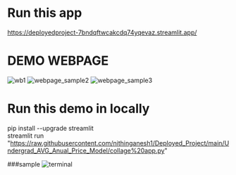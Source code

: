 # Run this app
https://deployedproject-7bndqftwcakcdq74yqevaz.streamlit.app/

# DEMO WEBPAGE
![wb1](https://github.com/nithinganesh1/Deployed_Project/assets/122164879/742a415d-4f5c-4a2e-939e-c2af15bae8b4)
![webpage_sample2](https://github.com/nithinganesh1/Deployed_Project/assets/122164879/d81e0d3c-6fe0-4318-9c03-db885601433e)
![webpage_sample3](https://github.com/nithinganesh1/Deployed_Project/assets/122164879/7dbf7557-8e5a-421a-8fcc-cf02228d8bf6)


# Run this demo in locally

pip install --upgrade streamlit<br>
streamlit run "https://raw.githubusercontent.com/nithinganesh1/Deployed_Project/main/Undergrad_AVG_Anual_Price_Model/collage%20app.py"

###sample
![terminal](https://github.com/nithinganesh1/Deployed_Project/assets/122164879/cb159aec-5be2-4580-ba1b-79da423db677)

